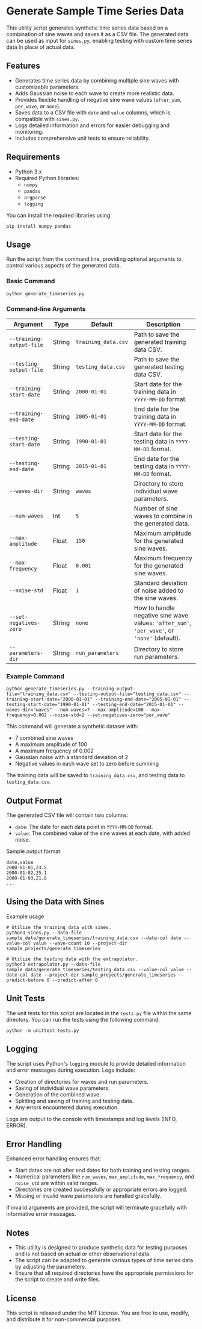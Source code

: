 # Generate Sample Time Series Data

This utility script generates synthetic time series data based on a combination of sine waves and saves it as a CSV file. The generated data can be used as input for `sines.py`, enabling testing with custom time series data in place of actual data.

## Features
- Generates time series data by combining multiple sine waves with customizable parameters.
- Adds Gaussian noise to each wave to create more realistic data.
- Provides flexible handling of negative sine wave values (`after_sum`, `per_wave`, or `none`).
- Saves data to a CSV file with `date` and `value` columns, which is compatible with `sines.py`.
- Logs detailed information and errors for easier debugging and monitoring.
- Includes comprehensive unit tests to ensure reliability.

## Requirements
- Python 3.x
- Required Python libraries:
  - `numpy`
  - `pandas`
  - `argparse`
  - `logging`
  
You can install the required libraries using:
```
pip install numpy pandas
```

## Usage
Run the script from the command line, providing optional arguments to control various aspects of the generated data.

### Basic Command
```
python generate_timeseries.py
```

### Command-line Arguments
| Argument                   | Type   | Default            | Description                                              |
|----------------------------|--------|--------------------|----------------------------------------------------------|
| `--training-output-file`   | String | `training_data.csv` | Path to save the generated training data CSV.            |
| `--testing-output-file`    | String | `testing_data.csv` | Path to save the generated testing data CSV.             |
| `--training-start-date`    | String | `2000-01-01`      | Start date for the training data in `YYYY-MM-DD` format. |
| `--training-end-date`      | String | `2005-01-01`      | End date for the training data in `YYYY-MM-DD` format.   |
| `--testing-start-date`     | String | `1990-01-01`      | Start date for the testing data in `YYYY-MM-DD` format.  |
| `--testing-end-date`       | String | `2015-01-01`      | End date for the testing data in `YYYY-MM-DD` format.    |
| `--waves-dir`              | String | `waves`           | Directory to store individual wave parameters.           |
| `--num-waves`              | Int    | `5`               | Number of sine waves to combine in the generated data.   |
| `--max-amplitude`          | Float  | `150`             | Maximum amplitude for the generated sine waves.          |
| `--max-frequency`          | Float  | `0.001`           | Maximum frequency for the generated sine waves.          |
| `--noise-std`              | Float  | `1`               | Standard deviation of noise added to the sine waves.     |
| `--set-negatives-zero`     | String | `none`            | How to handle negative sine wave values: `'after_sum'`, `'per_wave'`, or `'none'` (default). |
| `--parameters-dir`         | String | `run_parameters`  | Directory to store run parameters.                       |

### Example Command
```
python generate_timeseries.py --training-output-file="training_data.csv" --testing-output-file="testing_data.csv" --training-start-date="2000-01-01" --training-end-date="2005-01-01" --testing-start-date="1990-01-01" --testing-end-date="2015-01-01" --waves-dir="waves" --num-waves=7 --max-amplitude=100 --max-frequency=0.002 --noise-std=2 --set-negatives-zero="per_wave"
```

This command will generate a synthetic dataset with:
- 7 combined sine waves
- A maximum amplitude of 100
- A maximum frequency of 0.002
- Gaussian noise with a standard deviation of 2
- Negative values in each wave set to zero before summing

The training data will be saved to `training_data.csv`, and testing data to `testing_data.csv`.

## Output Format
The generated CSV file will contain two columns:
- `date`: The date for each data point in `YYYY-MM-DD` format.
- `value`: The combined value of the sine waves at each date, with added noise.

Sample output format:
```
date,value
2000-01-01,23.5
2000-01-02,25.1
2000-01-03,21.8
...
```

## Using the Data with Sines

Example usage
```
# Utilize the training data with sines.
python3 sines.py --data-file sample_data/generate_timeseries/training_data.csv --date-col date --value-col value --wave-count 10 --project-dir sample_projects/generate_timeseries

# Utilize the testing data with the extrapolator.
python3 extrapolator.py --data-file sample_data/generate_timeseries/testing_data.csv --value-col value --date-col date --project-dir sample_projects/generate_timeseries --predict-before 0 --predict-after 0
```

## Unit Tests

The unit tests for this script are located in the `tests.py` file within the same directory. You can run the tests using the following command:

```
python -m unittest tests.py
```

## Logging

The script uses Python's `logging` module to provide detailed information and error messages during execution. Logs include:
- Creation of directories for waves and run parameters.
- Saving of individual wave parameters.
- Generation of the combined wave.
- Splitting and saving of training and testing data.
- Any errors encountered during execution.

Logs are output to the console with timestamps and log levels (INFO, ERROR).

## Error Handling

Enhanced error handling ensures that:
- Start dates are not after end dates for both training and testing ranges.
- Numerical parameters like `num_waves`, `max_amplitude`, `max_frequency`, and `noise_std` are within valid ranges.
- Directories are created successfully or appropriate errors are logged.
- Missing or invalid wave parameters are handled gracefully.

If invalid arguments are provided, the script will terminate gracefully with informative error messages.

## Notes
- This utility is designed to produce synthetic data for testing purposes and is not based on actual or other observational data.
- The script can be adapted to generate various types of time series data by adjusting the parameters.
- Ensure that all required directories have the appropriate permissions for the script to create and write files.

## License
This script is released under the MIT License. You are free to use, modify, and distribute it for non-commercial purposes.
